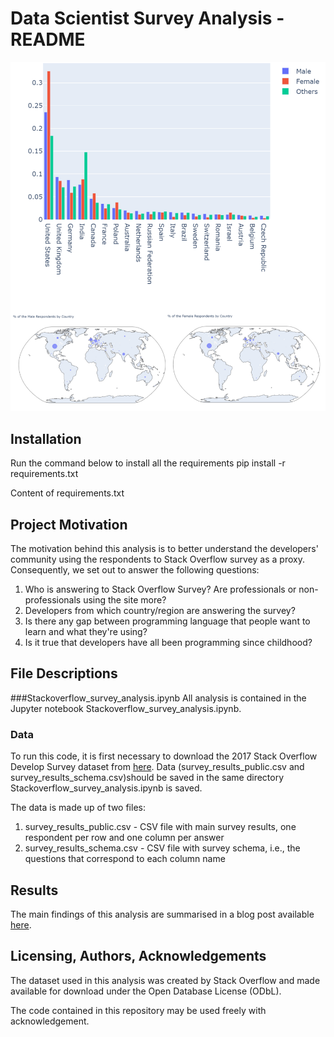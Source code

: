 # Data Scientist Survey Analysis - README
![Alt text](./images/image1.png)

## Installation
Run the command below to install all the requirements
pip install -r requirements.txt

Content of requirements.txt

## Project Motivation
The motivation behind this analysis is to better understand the developers' community using the respondents to Stack Overflow survey as a proxy. Consequently, we set out to answer the following questions:

1. Who is answering to Stack Overflow Survey? Are professionals or non-professionals using the site more?
1. Developers from which country/region are answering the survey?
1. Is there any gap between programming language that people want to learn and what they're using?
1. Is it true that developers have all been programming since childhood?

## File Descriptions
###Stackoverflow_survey_analysis.ipynb
All analysis is contained in the Jupyter notebook Stackoverflow_survey_analysis.ipynb.

### Data
To run this code, it is first necessary to download the 2017 Stack Overflow Develop Survey dataset from [here](https://www.kaggle.com/stackoverflow/so-survey-2017). Data (survey_results_public.csv and survey_results_schema.csv)should be saved in the same directory Stackoverflow_survey_analysis.ipynb is saved.

The data is made up of two files: 

1. survey_results_public.csv - CSV file with main survey results, one respondent per row and one column per answer
2. survey_results_schema.csv - CSV file with survey schema, i.e., the questions that correspond to each column name


## Results
The main findings of this analysis are summarised in a blog post available [here](https://medium.com/@yudaifurukawa/analysis-of-developers-community-using-stack-overflow-survey-2017-as-a-proxy-fdf92378079b).

## Licensing, Authors, Acknowledgements
The dataset used in this analysis was created by Stack Overflow and made available for download under the Open Database License (ODbL).

The code contained in this repository may be used freely with acknowledgement.